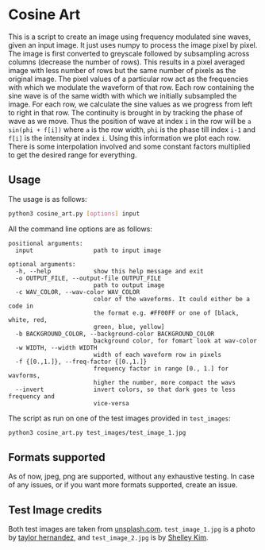 # Cosine Art

This is a script to create an image using frequency modulated sine waves, given an input image. It just uses numpy to process the image pixel by pixel. The image is first converted to greyscale followed by subsampling across columns (decrease the number of rows). This results in a pixel averaged image with less number of rows but the same number of pixels as the original image. The pixel values of a particular row act as the frequencies with which we modulate the waveform of that  row. Each row containing the sine wave is of the same width with which we initially subsampled the image. For each row, we calculate the sine values as we progress from left to right in that row. The continuity is brought in by tracking the phase of wave as we move. Thus the position of wave at index `i` in the row will be `a sin(phi + f[i])` where `a` is the row width, `phi` is the phase till index `i-1` and `f[i]` is the intensity at index `i`. Using this information we plot each row. There is some interpolation involved and some constant factors multiplied to get the desired range for everything.

## Usage
The usage is as follows:
```bash
python3 cosine_art.py [options] input
```
All the command line options are as follows:
```
positional arguments:
  input                 path to input image

optional arguments:
  -h, --help            show this help message and exit
  -o OUTPUT_FILE, --output-file OUTPUT_FILE
                        path to output image
  -c WAV_COLOR, --wav-color WAV_COLOR
                        color of the waveforms. It could either be a code in
                        the format e.g. #FF00FF or one of [black, white, red,
                        green, blue, yellow]
  -b BACKGROUND_COLOR, --background-color BACKGROUND_COLOR
                        background color, for fomart look at wav-color
  -w WIDTH, --width WIDTH
                        width of each waveform row in pixels
  -f {[0.,1.]}, --freq-factor {[0.,1.]}
                        frequency factor in range [0., 1.] for wavforms,
                        higher the number, more compact the wavs
  --invert              invert colors, so that dark goes to less frequency and
                        vice-versa
```

The script as run on one of the test images provided in `test_images`:
```bash
python3 cosine_art.py test_images/test_image_1.jpg
```

## Formats supported
As of now, jpeg, png are supported, without any exhaustive testing. In case of any issues, or if you want more formats supported, create an issue.

## Test Image credits
Both test images are taken from [unsplash.com](unsplash.com). `test_image_1.jpg` is a photo by [taylor hernandez](https://unsplash.com/@taylormae), and `test_image_2.jpg` is by [Shelley Kim](https://unsplash.com/@shelleykim).
